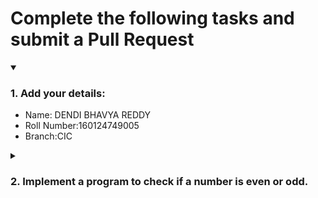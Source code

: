 # Complete the following tasks and submit a Pull Request
<details open>
<summary><h3>1. Add your details: </h3></summary>
<ul>
  <li> Name: DENDI BHAVYA REDDY</li>
  <li> Roll Number:160124749005 </li>
  <li> Branch:CIC </li>
</ul>
</details>
<details>
<summary><h3> 2. Implement a program to check if a number is even or odd. </h3></summary>
<ul>
  <li> Create a new file in the repository and add your code. </li>
  <li> Use any programming language of your choice. </li>
</ul>
</details>
